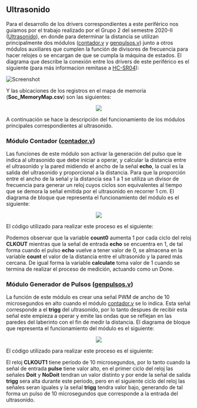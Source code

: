 ## Ultrasonido

Para el desarrollo de los drivers correspondientes a este periférico nos guiamos por el trabajo realizado por el Grupo 2 del semestre 2020-II ([Ultrasonido](https://github.com/unal-edigital2/w07_entrega-_final-grupo02/tree/main/Hardware/Modulos/ultrasonido)), en donde para determinar la distancia se utilizan principalmente dos módulos ([contador.v](/Soc_project/module/verilog/ultrasonido/contador.v) y [genpulsos.v](/Soc_project/module/verilog/ultrasonido/genpulsos.v)) junto a otros módulos auxiliares que cumplen la función de divisores de frecuencia para hacer relojes o se encargan de que se cumpla la máquina de estados. El diagrama que describe la conexión entre los drivers de este periférico es el siguiente (para más informacion remitase a [HC-SR04](/datasheets/HC-SR04.pdf)):

![Screenshot](/Imagenes/ultra.png)

Y las ubicaciones de los registros en el mapa de memoria (**Soc_MemoryMap.csv**) son las siguientes:

<p align="center">
  <img src="/Imagenes/mem_ultra.PNG" align="center">
</p>


A continuación se hace la descripción del funcionamiento de los módulos principales correspondientes al ultrasonido.

### Módulo Contador ([contador.v](/Soc_project/module/verilog/ultrasonido/contador.v))
Las funciones de este módulo son activar la generación del pulso que le indica al ultrasonido que debe iniciar a operar, y calcular la distancia entre el ultrasonido y la pared midiendo el ancho de la señal **echo**, la cual es la salida del ultrasonido y proporcional a la distancia. Para que la proporción entre el ancho de la señal y la distancia sea 1 a 1 se utiliza un divisor de frecuencia para generar un reloj cuyos ciclos son equivalentes al tiempo que se demora la señal emitida por el ultrasonido en recorrer 1 cm. El diagrama de bloque que representa el funcionamiento del módulo es el siguiente:

<p align="center">
  <img src="/Imagenes/Contador.PNG" align="center">
</p>


El código utilizado para realizar este proceso es el siguiente:







Podemos observar que la variable **count0** aumenta 1 por cada ciclo del reloj **CLKOUT** mientras que la señal de entrada **echo** se encuentra en 1, de tal forma cuando el pulso **echo** vuelve a tener valor de 0, se almacena en la variable **count** el valor de la distancia entre el ultrasonido y la pared más cercana. De igual forma la variable **calculate** toma valor de 1 cuando se termina de realizar el proceso de medición, actuando como un Done. 

### Módulo Generador de Pulsos ([genpulsos.v](/Soc_project/module/verilog/ultrasonido/genpulsos.v))

La función de este módulo es crear una señal PWM de ancho de 10 microsegundos en alto cuando el módulo [contador.v](/Soc_project/module/verilog/ultrasonido/contador.v) se lo indica. Esta señal corresponde a el **trigg** del ultrasonido, por lo tanto despues de recibir esta señal este empieza a operar y emite las ondas que se reflejan en las paredes del laberinto con el fin de medir la distancia. El diagrama de bloque que representa el funcionamiento del módulo es el siguiente:

<p align="center">
  <img src="/Imagenes/PWM_ultra.PNG" align="center">
</p>


El código utilizado para realizar este proceso es el siguiente:









El reloj **CLKOUT1** tiene período de 10 microsegundos, por lo tanto cuando la señal de entrada **pulse** tiene valor alto, en el primer ciclo del reloj las señales **Doit** y **NoDoit** tendran un valor distinto y por ende la señal de salida **trigg** sera alta durante este período, pero en el siguiente ciclo del reloj las señales seran iguales y la señal **trigg** tendra valor bajo, generando de tal forma un pulso de 10 microsegundos que corresponde a la entrada del ultrasonido.  
